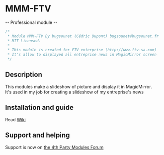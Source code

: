 # MMM-FTV

-- Professional module --

```js
/*
 * Module MMM-FTV By bugsounet (Cédric Dupont) bugsounet@bugsounet.fr
 * MIT Licensed.
 * 
 * This module is created for FTV enterprise (http://www.ftv-sa.com)
 * It's allow to displayed all entreprise news in MagicMirror screen
 */
```

## Description

This modules make a slideshow of picture and display it in MagicMirror.<br>
It's used in my job for creating a slideshow of my entreprise's news

## Installation and guide

Read [Wiki](http://wiki.bugsounet.fr/MMM-FTV)

## Support and helping

Support is now on [the 4th Party Modules Forum](http://forum.bugsounet.fr)
